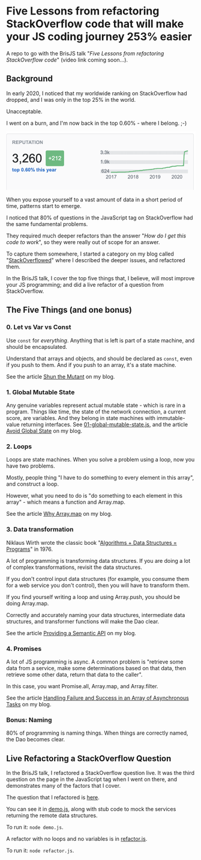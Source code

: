 # Five Lessons from refactoring StackOverflow code that will make your JS coding journey 253% easier

A repo to go with the BrisJS talk "_Five Lessons from refactoring StackOverflow code_" (video link coming soon...).

## Background

In early 2020, I noticed that my worldwide ranking on StackOverflow had dropped, and I was only in the top 25% in the world. 

Unacceptable.

I went on a burn, and I'm now back in the top 0.60% - where I belong. ;-)

![](img/stackoverflow.png)

When you expose yourself to a vast amount of data in a short period of time, patterns start to emerge. 

I noticed that 80% of questions in the JavaScript tag on StackOverflow had the same fundamental problems.

They required much deeper refactors than the answer "_How do I get this code to work_", so they were really out of scope for an answer. 

To capture them somewhere, I started a category on my blog called "[StackOverflowed](https://www.joshwulf.com/categories/stackoverflowed/)" where I described the deeper issues, and refactored them.

In the BrisJS talk, I cover the top five things that, I believe, will most improve your JS programming; and did a live refactor of a question from StackOverflow.

## The Five Things (and one bonus)

### 0. Let vs Var vs Const

Use `const` for _everything_. Anything that is left is part of a state machine, and should be encapsulated.

Understand that arrays and objects, and should be declared as `const`, even if you push to them. And if you push to an array, it's a state machine.

See the article [Shun the Mutant](https://www.joshwulf.com/blog/2020/02/shun-the-mutant/) on my blog.

### 1. Global Mutable State

Any genuine variables represent actual mutable state - which is rare in a program. Things like time, the state of the network connection, a current score, are variables. And they belong in state machines with immutable-value returning interfaces. See [01-global-mutable-state.js](01-global-mutable-state.js), and the article [Avoid Global State]( https://www.joshwulf.com/blog/2020/02/avoid-global-state/) on my blog.

### 2. Loops

Loops are state machines. When you solve a problem using a loop, now you have two problems. 

Mostly, people thing "I have to do something to every element in this array", and construct a loop.

However, what you need to do is "do something to each element in this array" - which means a function and Array.map. 

See the article [Why Array.map](https://www.joshwulf.com/blog/2020/03/why-array-map/) on my blog.

### 3. Data transformation

Niklaus Wirth wrote the classic book "[Algorithms + Data Structures = Programs](https://en.wikipedia.org/wiki/Algorithms_%2B_Data_Structures_%3D_Programs)" in 1976.

A lot of programming is transforming data structures. If you are doing a lot of complex transformations, revisit the data structures.

If you don't control input data structures (for example, you consume them for a web service you don't control), then you will have to transform them.

If you find yourself writing a loop and using Array.push, you should be doing Array.map.

Correctly and accurately naming your data structures, intermediate data structures, and transformer functions will make the Dao clear.

See the article [Providing a Semantic API](https://www.joshwulf.com/blog/2020/02/providing-a-semantic-api/
) on my blog.

### 4. Promises

A lot of JS programming is async. A common problem is "retrieve some data from a service, make some determinations based on that data, then retrieve some other data, return that data to the caller".

In this case, you want Promise.all, Array.map, and Array.filter.

See the article [Handling Failure and Success in an Array of Asynchronous Tasks](https://www.joshwulf.com/blog/2020/03/array-async-failure/) on my blog.

### Bonus: Naming

80% of programming is naming things. When things are correctly named, the Dao becomes clear.

## Live Refactoring a StackOverflow Question

In the BrisJS talk, I refactored a StackOverflow question live. It was the third question on the page in the JavaScript tag when I went on there, and demonstrates many of the factors that I cover.

The question that I refactored is [here](https://stackoverflow.com/questions/61724541/array-of-promises-in-a-promise-array/61727830#61727830).

You can see it in [demo.js](demo.js), along with stub code to mock the services returning the remote data structures.

To run it: `node demo.js`.

A refactor with no loops and no variables is in [refactor.js](refactor.js).

To run it: `node refactor.js`.
